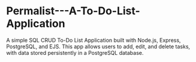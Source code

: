 # Permalist---A-To-Do-List-Application
A simple SQL CRUD To-Do List Application built with Node.js, Express, PostgreSQL, and EJS. This app allows users to add, edit, and delete tasks, with data stored persistently in a PostgreSQL database.
